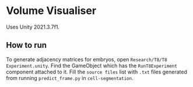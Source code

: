 # Volume Visualiser
Uses Unity 2021.3.7f1.

## How to run
To generate adjacency matrices for embryos, open `Research/T8/T8 Experiment.unity`. Find the GameObject which has the `RunT8Experiment` component attached to it. Fill the `source files` list with `.txt` files generated from running `predict_frame.py` in `cell-segmentation`.
